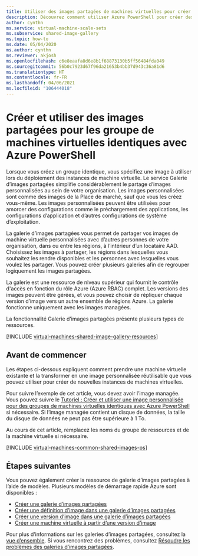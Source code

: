 ```yaml
---
title: Utiliser des images partagées de machines virtuelles pour créer un groupe identique dans Azure PowerShell
description: Découvrez comment utiliser Azure PowerShell pour créer des images de machine virtuelle partagées dans le but de déployer des groupes de machines virtuelles identiques dans Azure.
author: cynthn
ms.service: virtual-machine-scale-sets
ms.subservice: shared-image-gallery
ms.topic: how-to
ms.date: 05/04/2020
ms.author: cynthn
ms.reviewer: akjosh
ms.openlocfilehash: c6e8eaafa8d6e8b1f68873130b5ff56484fda049
ms.sourcegitcommit: 56b0c7923d67f96da21653b4bb37d943c36a81d6
ms.translationtype: HT
ms.contentlocale: fr-FR
ms.lasthandoff: 04/06/2021
ms.locfileid: "106444018"
---
```

# <a name="create-and-use-shared-images-for-virtual-machine-scale-sets-with-the-azure-powershell"></a>Créer et utiliser des images partagées pour les groupe de machines virtuelles identiques avec Azure PowerShell

Lorsque vous créez un groupe identique, vous spécifiez une image à utiliser lors du déploiement des instances de machine virtuelle. Le service Galerie d’images partagées simplifie considérablement le partage d’images personnalisées au sein de votre organisation. Les images personnalisées sont comme des images de la Place de marché, sauf que vous les créez vous-même. Les images personnalisées peuvent être utilisées pour amorcer des configurations comme le préchargement des applications, les configurations d’application et d’autres configurations de système d’exploitation. 

La galerie d’images partagées vous permet de partager vos images de machine virtuelle personnalisées avec d’autres personnes de votre organisation, dans ou entre les régions, à l’intérieur d’un locataire AAD. Choisissez les images à partager, les régions dans lesquelles vous souhaitez les rendre disponibles et les personnes avec lesquelles vous voulez les partager. Vous pouvez créer plusieurs galeries afin de regrouper logiquement les images partagées. 

La galerie est une ressource de niveau supérieur qui fournit le contrôle d'accès en fonction du rôle Azure (Azure RBAC) complet. Les versions des images peuvent être gérées, et vous pouvez choisir de répliquer chaque version d’image vers un autre ensemble de régions Azure. La galerie fonctionne uniquement avec les images managées. 

La fonctionnalité Galerie d’images partagées présente plusieurs types de ressources. 


[!INCLUDE [virtual-machines-shared-image-gallery-resources](../../includes/virtual-machines-shared-image-gallery-resources.md)]


## <a name="before-you-begin"></a>Avant de commencer

Les étapes ci-dessous expliquent comment prendre une machine virtuelle existante et la transformer en une image personnalisée réutilisable que vous pouvez utiliser pour créer de nouvelles instances de machines virtuelles.

Pour suivre l’exemple de cet article, vous devez avoir l’image managée. Vous pouvez suivre le [Tutoriel : Créer et utiliser une image personnalisée pour des groupes de machines virtuelles identiques avec Azure PowerShell](tutorial-use-custom-image-powershell.md) si nécessaire. Si l’image managée contient un disque de données, la taille du disque de données ne peut pas être supérieure à 1 To.

Au cours de cet article, remplacez les noms du groupe de ressources et de la machine virtuelle si nécessaire.


[!INCLUDE [virtual-machines-common-shared-images-ps](../../includes/virtual-machines-common-shared-images-powershell.md)]




## <a name="next-steps"></a>Étapes suivantes

Vous pouvez également créer la ressource de galerie d’images partagées à l’aide de modèles. Plusieurs modèles de démarrage rapide Azure sont disponibles : 

- [Créer une galerie d’images partagées](https://azure.microsoft.com/resources/templates/101-sig-create/)
- [Créer une définition d’image dans une galerie d’images partagées](https://azure.microsoft.com/resources/templates/101-sig-image-definition-create/)
- [Créer une version d’image dans une galerie d’images partagées](https://azure.microsoft.com/resources/templates/101-sig-image-version-create/)
- [Créer une machine virtuelle à partir d’une version d’image](https://azure.microsoft.com/resources/templates/101-vm-from-sig/)

Pour plus d’informations sur les galeries d’images partagées, consultez la [vue d’ensemble](../virtual-machines/shared-image-galleries.md). Si vous rencontrez des problèmes, consultez [Résoudre les problèmes des galeries d’images partagées](../virtual-machines/troubleshooting-shared-images.md).
